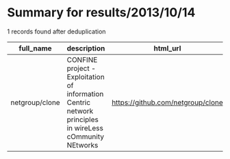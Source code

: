 
# Summary for results/2013/10/14
    
1 records found after deduplication

| full_name | description | html_url | matched_list | matched_count | pushed_at | size | stargazers_count | language | forks_count | vul_ids |
|----------------|---------------------------------------------------------------------------------------------------------|-----------------------------------|----------------|-----------------|---------------------------|--------|--------------------|------------|---------------|-----------|
| netgroup/clone | CONFINE project - Exploitation of information Centric network principles in wireLess cOmmunity NEtworks | https://github.com/netgroup/clone | ['exploit'] | 1 | 2013-10-14 10:42:51+00:00 | 256 | 1 | Python | 1 | [] |
